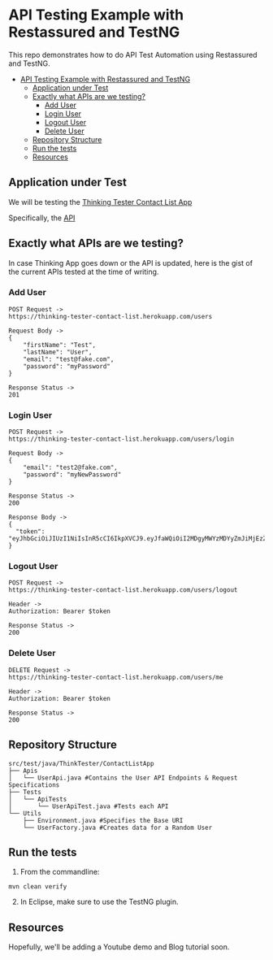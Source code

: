# API Testing Example with Restassured and TestNG
This repo demonstrates how to do API Test Automation using Restassured and TestNG.

<!--ts-->
* [API Testing Example with Restassured and TestNG](#api-testing-example-with-restassured-and-testng)
   * [Application under Test](#application-under-test)
   * [Exactly what APIs are we testing?](#exactly-what-apis-are-we-testing)
      * [Add User](#add-user)
      * [Login User](#login-user)
      * [Logout User](#logout-user)
      * [Delete User](#delete-user)
   * [Repository Structure](#repository-structure)
   * [Run the tests](#run-the-tests)
   * [Resources](#resources)

<!-- Created by https://github.com/ekalinin/github-markdown-toc -->
<!-- Added by: rashad, at: Sat Feb 17 05:18:10 PM EST 2024 -->

<!--te-->

## Application under Test

We will be testing the [Thinking Tester Contact List App](https://thinking-tester-contact-list.herokuapp.com/)

Specifically, the [API](https://documenter.getpostman.com/view/4012288/TzK2bEa8)

## Exactly what APIs are we testing?

In case Thinking App goes down or the API is updated, here is the gist of the current APIs tested at the time of writing.

### Add User

```
POST Request ->
https://thinking-tester-contact-list.herokuapp.com/users

Request Body ->
{
    "firstName": "Test",
    "lastName": "User",
    "email": "test@fake.com",
    "password": "myPassword"
}

Response Status ->
201
```

### Login User

```
POST Request ->
https://thinking-tester-contact-list.herokuapp.com/users/login

Request Body ->
{
    "email": "test2@fake.com",
    "password": "myNewPassword"
}

Response Status ->
200

Response Body ->
{
  "token": "eyJhbGciOiJIUzI1NiIsInR5cCI6IkpXVCJ9.eyJfaWQiOiI2MDgyMWYzMDYyZmJiMjEzZTJhZDlhMjAiLCJpYXQiOjE2MTk3M
}
```

### Logout User

```
POST Request ->
https://thinking-tester-contact-list.herokuapp.com/users/logout

Header ->
Authorization: Bearer $token

Response Status ->
200
```

### Delete User

```
DELETE Request ->
https://thinking-tester-contact-list.herokuapp.com/users/me

Header ->
Authorization: Bearer $token

Response Status ->
200
```

## Repository Structure
```
src/test/java/ThinkTester/ContactListApp
├── Apis
│   └── UserApi.java #Contains the User API Endpoints & Request Specifications
├── Tests
│   └── ApiTests
│       └── UserApiTest.java #Tests each API
└── Utils
    ├── Environment.java #Specifies the Base URI
    └── UserFactory.java #Creates data for a Random User
```

## Run the tests

1. From the commandline:

```
mvn clean verify
```

2. In Eclipse, make sure to use the TestNG plugin.

## Resources

Hopefully, we'll be adding a Youtube demo and Blog tutorial soon.
